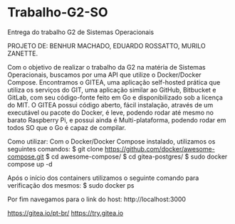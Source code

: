 # Trabalho-G2-SO
Entrega do trabalho G2 de Sistemas Operacionais 

PROJETO DE: BENHUR MACHADO, EDUARDO ROSSATTO, MURILO ZANETTE.

Com o objetivo de realizar o trabalho da G2 na matéria de Sistemas Operacionais, buscamos por uma API que utilize o Docker/Docker Compose.
Encontramos o GITEA, uma aplicação self-hosted prática que utiliza os serviços do GIT, uma aplicação similar ao GitHub, Bitbucket e GitLab, com seu código-fonte
feito em Go e disponibilizado sob a licença do MIT. O GITEA possui código aberto, fácil instalação, através de um executável ou pacote do Docker, é leve, podendo
rodar até mesmo no barato Raspberry Pi, e possui ainda é Multi-plataforma, podendo rodar em todos SO que o Go é capaz de compilar.

Como utilizar:
Com o Docker/Docker Compose instalado, utilizamos os seguintes comandos:
$ git clone https://github.com/docker/awesome-compose.git
$ cd awesome-compose/
$ cd gitea-postgres/
$ sudo docker compose up -d

Após o início dos containers utilizamos o seguinte comando para verificação dos mesmos:
$ sudo docker ps

Por fim navegamos para o link do host:
http://localhost:3000

https://gitea.io/pt-br/
https://try.gitea.io

